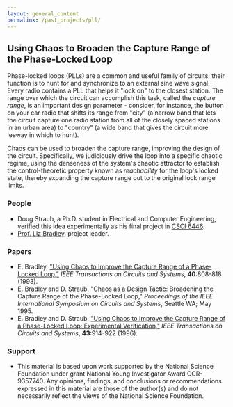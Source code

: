 ```yaml
---
layout: general_content
permalink: /past_projects/pll/
---
```

<h2>
Using Chaos to Broaden the Capture Range of the Phase-Locked Loop
</h2>


Phase-locked loops (PLLs) are a common and useful family of circuits;
their function is to hunt for and synchronize to an external sine wave
signal.  Every radio contains a PLL that helps it "lock on" to the
closest station.  The range over which the circuit can accomplish this
task, called the <i>capture range</i>, is an important design
parameter - consider, for instance, the button on your car radio that
shifts its range from "city" (a narrow band that lets the circuit
capture one radio station from all of the closely spaced stations in
an urban area) to "country" (a wide band that gives the circuit more
leeway in which to hunt).


Chaos can be used to broaden the capture range, improving the design
of the circuit.  Specifically, we judiciously drive the loop into a
specific chaotic regime, using the denseness of the system's chaotic
attractor to establish the control-theoretic property known as <i>
reachability</i> for the loop's locked state, thereby expanding the
capture range out to the original lock range limits.


<h3> People </h3>
<ul>
  <li>
  Doug Straub, a Ph.D. student in Electrical and Computer
  Engineering, verified this idea experimentally as his final project in
  <a href="{{ '/courses/chaotic_dynamics/' | relative_url }}">CSCI 6446</a>.
  </li>
  <li>
  <a href="{{ '/' | relative_url }}"> Prof. Liz Bradley</a>, project leader.
  </li>
</ul>

<h3> Papers </h3>
<ul>
  <li>
  E. Bradley, <a href="https://ieeexplore.ieee.org/document/251819"> "Using Chaos to
  Improve the Capture Range of a Phase-Locked Loop,"</a> <i> IEEE
  Transactions on Circuits and Systems</i>, <b> 40</b>:808-818 (1993).
  </li> <!-- CHECK THIS -->
  <li>
  E. Bradley and D. Straub, "Chaos as a Design Tactic: Broadening
  the Capture Range of the Phase-Locked Loop," <i> Proceedings of the
  IEEE International Symposium on Circuits and Systems</i>, Seattle WA;
  May 1995.
  </li>
  <li>
  E. Bradley and D. Straub, <a href="{{ '/resources/pll-casII/' | relative_url }}"> "Using
  Chaos to Improve the Capture Range of a Phase-Locked Loop:
  Experimental Verification,"</a> <i> IEEE Transactions on Circuits and
  Systems</i>, <b> 43</b>:914-922 (1996).
  </li>
</ul>


<h3> Support</h3>
<ul>
  <li>
  This material is based upon work supported by the National
  Science Foundation under grant National Young Investigator Award
  CCR-9357740.  Any opinions, findings, and conclusions or
  recommendations expressed in this material are those of the author(s)
  and do not necessarily reflect the views of the National Science
  Foundation.
  </li>
</ul>

<br>
<img SRC="{{ '/assets/gifs/rainbow.gif' | relative_url }}" WIDTH="350" HEIGHT="5">   
